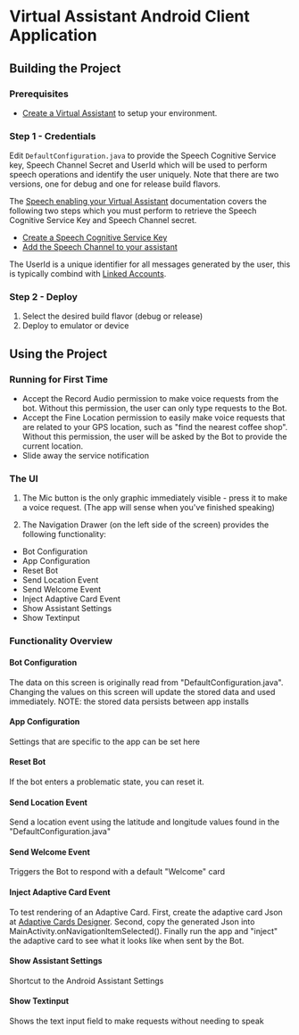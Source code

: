 # Virtual Assistant Android Client Application

## Building the Project

### Prerequisites

- [Create a Virtual Assistant](/docs/tutorials/csharp/virtualassistant.md) to setup your environment.

### Step 1 - Credentials

Edit `DefaultConfiguration.java` to provide the Speech Cognitive Service key, Speech Channel Secret and UserId which will be used to perform speech operations and identify the user uniquely. Note that there are two versions, one for debug and one for release build flavors.

The [Speech enabling your Virtual Assistant](https://github.com/microsoft/botframework-solutions/blob/master/docs/howto/assistant/csharp/speechenablement.md) documentation covers the following two steps which you must perform to retrieve the Speech Cognitive Service Key and Speech Channel secret.

- [Create a Speech Cognitive Service Key](https://github.com/microsoft/botframework-solutions/blob/master/docs/howto/assistant/csharp/speechenablement.md#create-a-microsoft-speech-instance)
- [Add the Speech Channel to your assistant](https://github.com/microsoft/botframework-solutions/blob/master/docs/howto/assistant/csharp/speechenablement.md#add-the-speech-channel-to-your-assistant)

The UserId is a unique identifier for all messages generated by the user, this is typically combind with [Linked Accounts](https://github.com/microsoft/botframework-solutions/blob/master/docs/howto/assistant/linkedaccounts.md).

### Step 2 - Deploy
1. Select the desired build flavor (debug or release)
2. Deploy to emulator or device

## Using the Project
### Running for First Time
- Accept the Record Audio permission to make voice requests from the bot. Without this permission, the user can only type requests to the Bot.
- Accept the Fine Location permission to easily make voice requests that are related to your GPS location, such as "find the nearest coffee shop". Without this permission, the user will be asked by the Bot to provide the current location.
- Slide away the service notification

### The UI
1. The Mic button is the only graphic immediately visible - press it to make a voice request. (The app will sense when you've finished speaking)

2. The Navigation Drawer (on the left side of the screen) provides the following functionality:
- Bot Configuration
- App Configuration
- Reset Bot
- Send Location Event
- Send Welcome Event
- Inject Adaptive Card Event
- Show Assistant Settings
- Show Textinput

### Functionality Overview
#### Bot Configuration
The data on this screen is originally read from "DefaultConfiguration.java". Changing the values on this screen will update the stored data and used immediately.
NOTE: the stored data persists between app installs

#### App Configuration
Settings that are specific to the app can be set here

#### Reset Bot
If the bot enters a problematic state, you can reset it.

#### Send Location Event
Send a location event using the latitude and longitude values found in the "DefaultConfiguration.java"

#### Send Welcome Event
Triggers the Bot to respond with a default "Welcome" card

#### Inject Adaptive Card Event
To test rendering of an Adaptive Card. First, create the adaptive card Json at [Adaptive Cards Designer](https://adaptivecards.io/designer/ "Adaptive Cards Designer").
Second, copy the generated Json into MainActivity.onNavigationItemSelected().
Finally run the app and "inject" the adaptive card to see what it looks like when sent by the Bot.

#### Show Assistant Settings
Shortcut to the Android Assistant Settings

#### Show Textinput
Shows the text input field to make requests without needing to speak



